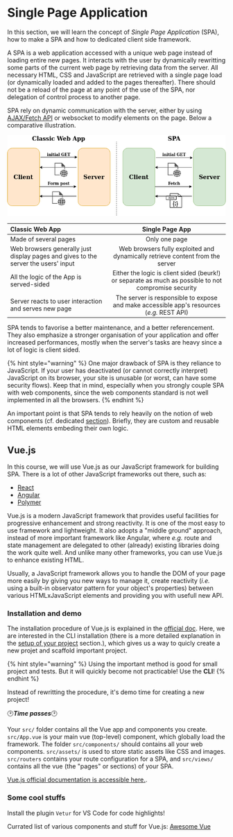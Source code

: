 # Single Page Application
In this section, we will learn the concept of *Single Page Application* (SPA), how to make a SPA and how to dedicated client side framework.

A SPA is a web application accessed with a unique web page instead of loading entire new pages. It interacts with the user by dynamically rewritting some parts of the current web page by retrieving data from the server. All necessary HTML, CSS and JavaScript are retrieved with a single page load (or dynamically loaded and added to the pages thereafter). There should not be a reload of the page at any point of the use of the SPA, nor delegation of control process to another page.

SPA rely on dynamic communication with the server, either by using [AJAX/Fetch API](../JS/api.md) or websocket to modify elements on the page. Below a comparative illustration.

![Classic approach vs Single page approach](resources/classic-vs-spa.png)

| Classic Web App | Single Page App |
| :------------- | :----------: |
| Made of several pages | Only one page |
| Web browsers generally just display pages and gives to the server the users' input | Web browsers fully exploited and dynamically retrieve content from the server |
| All the logic of the App is served-sided | Either the logic is client sided (beurk!) or separate as much as possible to not compromise security |
| Server reacts to user interaction and serves new page | The server is responsible to expose and make accessible app's resources (*e.g.* REST API)| 

SPA tends to favorise a better maintenance, and a better referencement. They also emphasize a stronger organisation of your application and offer increased performances, mostly when the server's tasks are heavy since a lot of logic is client sided.

{% hint style="warning" %}
One major drawback of SPA is they reliance to JavaScript. If your user has deactivated (or cannot correctly interpret) JavaScript on its browser, your site is unusable (or worst, can have some security flows). Keep that in mind, especially when you strongly couple SPA with web components, since the web components standard is not well implemented in all the browsers.
{% endhint %}

An important point is that SPA tends to rely heavily on the notion of web components (cf. dedicated [section](component.md)). Briefly, they are custom and reusable HTML elements embeding their own logic. 

## Vue.js
In this course, we will use Vue.js as our JavaScript framework for building SPA. There is a lot of other JavaScript frameworks out there, such as:
* [React](https://reactjs.org/)
* [Angular](https://angular.io/)
* [Polymer](https://www.polymer-project.org/)

Vue.js is a modern JavaScript framework that provides useful facilities for progressive enhancement and strong reactivity. It is one of the most easy to use framework and lightweight. It also adopts a "middle ground" approach, instead of more important framework like Angular, where *e.g.* route and state management are delegated to other (already) existing libraries doing the work quite well. And unlike many other frameworks, you can use Vue.js to enhance existing HTML. 

Usually, a JavaScript framework allows you to handle the DOM of your page more easily by giving you new ways to manage it, create reactivity (*i.e.* using a built-in observator pattern for your object's properties) between various HTMLxJavaScript elements and providing you with usefull new API.

### Installation and demo
The installation procedure of Vue.js is explained in the [official doc](https://vuejs.org/v2/guide/installation.html#CLI). Here, we are interested in the CLI installation (there is a more detailed explanation in the [setup of your project](../TP/setup.md) section.), which gives us a way to quicly create a new projet and scaffold important project. 

{% hint style="warning" %}
Using the important method is good for small project and tests. But it will quickly become not practicable! Use the **CLI**!
{% endhint %}

Instead of rewritting the procedure, it's demo time for creating a new project! 

🕑***Time passes***🕑

Your `src/` folder contains all the Vue app and components you create. `src/App.vue` is your main vue (top-level) component, which globally load the framework. The folder `src/components/` should contains all your web components. `src/assets/` is used to store static assets like CSS and images. `src/routers` contains your route configuration for a SPA, and `src/views/` contains all the vue (the "pages" or sections) of your SPA.

[Vue.js official documentation is accessible here.](https://vuejs.org/v2/guide/installation.html).

### Some cool stuffs
Install the plugin `Vetur` for VS Code for code highlights!

Currated list of various components and stuff for Vue.js: [Awesome Vue](https://github.com/vuejs/awesome-vue#pdf)